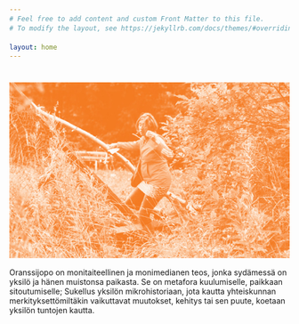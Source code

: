 ```yaml
---
# Feel free to add content and custom Front Matter to this file.
# To modify the layout, see https://jekyllrb.com/docs/themes/#overriding-theme-defaults

layout: home
---
```


#

![Kansikuva](/images/kansikuva.jpg)

Oranssijopo on monitaiteellinen ja monimedianen teos, jonka sydämessä on yksilö ja hänen muistonsa paikasta. Se on metafora kuulumiselle, paikkaan sitoutumiselle; Sukellus yksilön mikrohistoriaan, jota kautta yhteiskunnan merkityksettömiltäkin vaikuttavat muutokset, kehitys tai sen puute, koetaan yksilön tuntojen kautta.